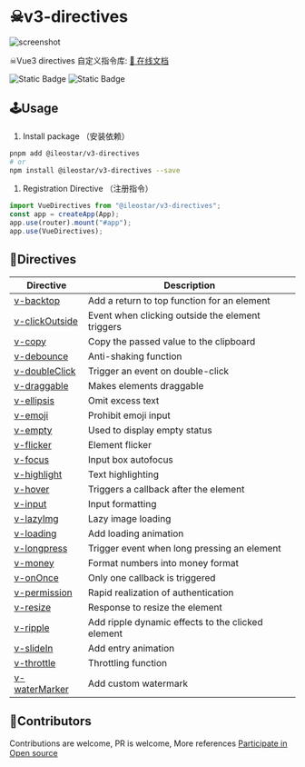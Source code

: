 # ☠v3-directives

![screenshot](https://cdn.jsdelivr.net/gh/ileostar/picx-images/local/5465730512d71722380d1ecd6d7db6ae.png)

☠Vue3 directives 自定义指令库: [📖 在线文档](https://v3-directives.leostar.top/)

![Static Badge](https://img.shields.io/npm/v/@ileostar/v3-directives?color=409eff)
![Static Badge](https://img.shields.io/github/stars/ileostar/v3-directives?style=social)

## 🕹Usage

1. Install package （安装依赖）

```bash
pnpm add @ileostar/v3-directives
# or
npm install @ileostar/v3-directives --save
```

1. Registration Directive （注册指令）

```typescript
import VueDirectives from "@ileostar/v3-directives";
const app = createApp(App);
app.use(router).mount("#app");
app.use(VueDirectives);
```

## 🧩Directives

| Directive                                                                             | Description                                       |
| ------------------------------------------------------------------------------------- | ------------------------------------------------- |
| [v-backtop](https://v3-directives.netlify.app/zh/directives/v-backtop.html)           | Add a return to top function for an element       |
| [v-clickOutside](https://v3-directives.netlify.app/zh/directives/v-clickOutside.html) | Event when clicking outside the element triggers  |
| [v-copy](https://v3-directives.netlify.app/zh/directives/v-copy.html)                 | Copy the passed value to the clipboard            |
| [v-debounce](https://v3-directives.netlify.app/zh/directives/v-debounce.html)         | Anti-shaking function                             |
| [v-doubleClick](https://v3-directives.netlify.app/zh/directives/v-doubleClick.html)   | Trigger an event on double-click                  |
| [v-draggable](https://v3-directives.netlify.app/zh/directives/v-draggable.html)       | Makes elements draggable                          |
| [v-ellipsis](https://v3-directives.netlify.app/zh/directives/v-ellipsis.html)         | Omit excess text                                  |
| [v-emoji](https://v3-directives.netlify.app/zh/directives/v-emoji.html)               | Prohibit emoji input                              |
| [v-empty](https://v3-directives.netlify.app/zh/directives/v-empty.html)               | Used to display empty status                      |
| [v-flicker](https://v3-directives.netlify.app/zh/directives/v-flicker.html)           | Element flicker                                   |
| [v-focus](https://v3-directives.netlify.app/zh/directives/v-focus.html)               | Input box autofocus                               |
| [v-highlight](https://v3-directives.netlify.app/zh/directives/v-highlight.html)       | Text highlighting                                 |
| [v-hover](https://v3-directives.netlify.app/zh/directives/v-hover.html)               | Triggers a callback after the element             |
| [v-input](https://v3-directives.netlify.app/zh/directives/v-input.html)               | Input formatting                                  |
| [v-lazyImg](https://v3-directives.netlify.app/zh/directives/v-lazyImg.html)           | Lazy image loading                                |
| [v-loading](https://v3-directives.netlify.app/zh/directives/v-loading.html)           | Add loading animation                             |
| [v-longpress](https://v3-directives.netlify.app/zh/directives/v-longpress.html)       | Trigger event when long pressing an element       |
| [v-money](https://v3-directives.netlify.app/zh/directives/v-money.html)               | Format numbers into money format                  |
| [v-onOnce](https://v3-directives.netlify.app/zh/directives/v-onOnce.html)             | Only one callback is triggered                    |
| [v-permission](https://v3-directives.netlify.app/zh/directives/v-permission.html)     | Rapid realization of authentication               |
| [v-resize](https://v3-directives.netlify.app/zh/directives/v-resize.html)             | Response to resize the element                    |
| [v-ripple](https://v3-directives.netlify.app/zh/directives/v-ripple.html)             | Add ripple dynamic effects to the clicked element |
| [v-slideIn](https://v3-directives.netlify.app/zh/directives/v-slideIn.html)           | Add entry animation                               |
| [v-throttle](https://v3-directives.netlify.app/zh/directives/v-throttle.html)         | Throttling function                               |
| [v-waterMarker](https://v3-directives.netlify.app/zh/directives/v-waterMarker.html)   | Add custom watermark                              |

## 💖Contributors

Contributions are welcome, PR is welcome, More references [Participate in Open source](https://v3-directives.netlify.app/en/about/contribution.html)

